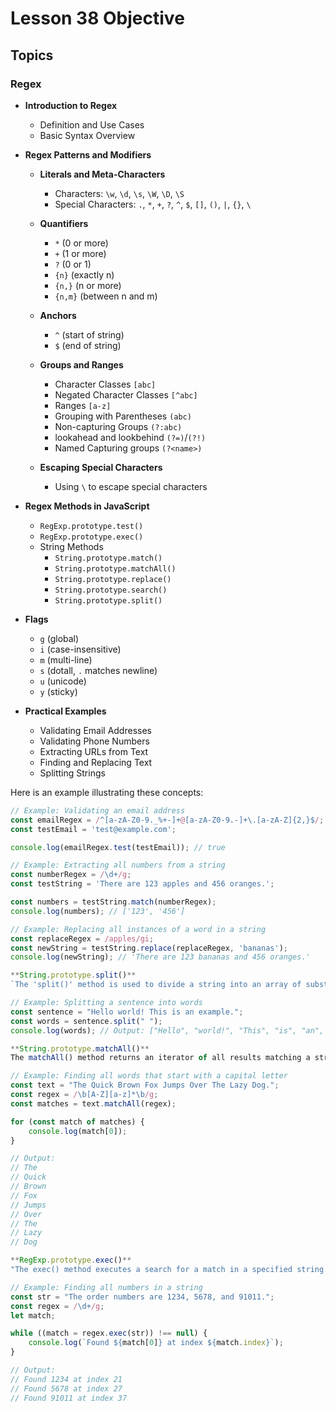 # Lesson 38 Objective

## Topics

### Regex
- **Introduction to Regex**
  - Definition and Use Cases
  - Basic Syntax Overview

- **Regex Patterns and Modifiers**
  - **Literals and Meta-Characters**
    - Characters: `\w`, `\d`, `\s`, `\W`, `\D`, `\S`
    - Special Characters: `.`, `*`, `+`, `?`, `^`, `$`, `[]`, `()`, `|`, `{}`, `\`

  - **Quantifiers**
    - `*` (0 or more)
    - `+` (1 or more)
    - `?` (0 or 1)
    - `{n}` (exactly n)
    - `{n,}` (n or more)
    - `{n,m}` (between n and m)

  - **Anchors**
    - `^` (start of string)
    - `$` (end of string)
  
  - **Groups and Ranges**
    - Character Classes `[abc]`
    - Negated Character Classes `[^abc]`
    - Ranges `[a-z]`
    - Grouping with Parentheses `(abc)`
    - Non-capturing Groups `(?:abc)`
    - lookahead and lookbehind `(?=)`/`(?!)`
    - Named Capturing groups `(?<name>)`
  
  - **Escaping Special Characters**
    - Using `\` to escape special characters

- **Regex Methods in JavaScript**
  - `RegExp.prototype.test()`
  - `RegExp.prototype.exec()`
  - String Methods
    - `String.prototype.match()`
    - `String.prototype.matchAll()`
    - `String.prototype.replace()`
    - `String.prototype.search()`
    - `String.prototype.split()`

- **Flags**
  - `g` (global)
  - `i` (case-insensitive)
  - `m` (multi-line)
  - `s` (dotall, `.` matches newline)
  - `u` (unicode)
  - `y` (sticky)

- **Practical Examples**
  - Validating Email Addresses
  - Validating Phone Numbers
  - Extracting URLs from Text
  - Finding and Replacing Text
  - Splitting Strings

Here is an example illustrating these concepts:

```javascript
// Example: Validating an email address
const emailRegex = /^[a-zA-Z0-9._%+-]+@[a-zA-Z0-9.-]+\.[a-zA-Z]{2,}$/;
const testEmail = 'test@example.com';

console.log(emailRegex.test(testEmail)); // true

// Example: Extracting all numbers from a string
const numberRegex = /\d+/g;
const testString = 'There are 123 apples and 456 oranges.';

const numbers = testString.match(numberRegex);
console.log(numbers); // ['123', '456']

// Example: Replacing all instances of a word in a string
const replaceRegex = /apples/gi;
const newString = testString.replace(replaceRegex, 'bananas');
console.log(newString); // 'There are 123 bananas and 456 oranges.'

**String.prototype.split()**
`The 'split()' method is used to divide a string into an array of substrings, based on a specified delimiter.`

// Example: Splitting a sentence into words
const sentence = "Hello world! This is an example.";
const words = sentence.split(" ");
console.log(words); // Output: ["Hello", "world!", "This", "is", "an", "example."]

**String.prototype.matchAll()**
The matchAll() method returns an iterator of all results matching a string against a regular expression, including capturing groups.

// Example: Finding all words that start with a capital letter
const text = "The Quick Brown Fox Jumps Over The Lazy Dog.";
const regex = /\b[A-Z][a-z]*\b/g;
const matches = text.matchAll(regex);

for (const match of matches) {
    console.log(match[0]);
}

// Output:
// The
// Quick
// Brown
// Fox
// Jumps
// Over
// The
// Lazy
// Dog

**RegExp.prototype.exec()**
"The exec() method executes a search for a match in a specified string. It returns an array of information or null if no match is found."

// Example: Finding all numbers in a string
const str = "The order numbers are 1234, 5678, and 91011.";
const regex = /\d+/g;
let match;

while ((match = regex.exec(str)) !== null) {
    console.log(`Found ${match[0]} at index ${match.index}`);
}

// Output:
// Found 1234 at index 21
// Found 5678 at index 27
// Found 91011 at index 37
